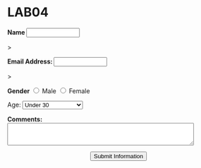 # LAB04
<html>
<head>
<title>Personal Info</title>
</head>
<body>
<form action = "handle_form.php" method="post">
<p><b> Name </b> <input type="text" size="12" maxlength="12" name="name"><p /> >
<p><b> Email Address: </b> <input type="text" size="12" maxlength="36" name="email"><p /> >
<p><b> Gender </b>
<input type="radio" name="gender" value="M" /> Male
<input type="radio" name="gender" value="F" /> Female
</p>
<p></b> Age: </b>
<select name="age">
<option value="0-30">Under 30</option>
<option value="30-60">Between 30 and 60</option>
<option value="60+">over 60</option>
</select></p>
<p><b> Comments: </b> <textarea name="comments" rows="3" cols="50"> </textarea></p>
<div align="center"> <input type="submit" name="submit" value="Submit Information" />
</div>
</form>
</body>
<html>
